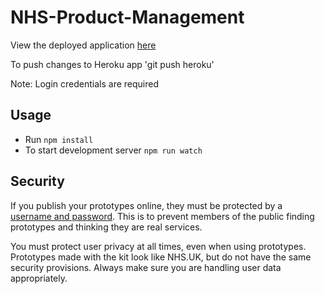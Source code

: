 # NHS-Product-Management

View the deployed application <a href="https://nhsuk-product-management.herokuapp.com" target="_blank" rel="noopener noreferrer">here</a>

To push changes to Heroku app 'git push heroku'


Note: Login credentials are required

## Usage

- Run `npm install`
- To start development server `npm run watch`

## Security

If you publish your prototypes online, they must be protected by a <a href="http://nhsuk-prototype-kit.azurewebsites.net/docs/how-tos/heroku">username and password</a>. This is to prevent members of the public finding prototypes and thinking they are real services.

You must protect user privacy at all times, even when using prototypes. Prototypes made with the kit look like NHS.UK, but do not have the same security provisions. Always make sure you are handling user data appropriately.
